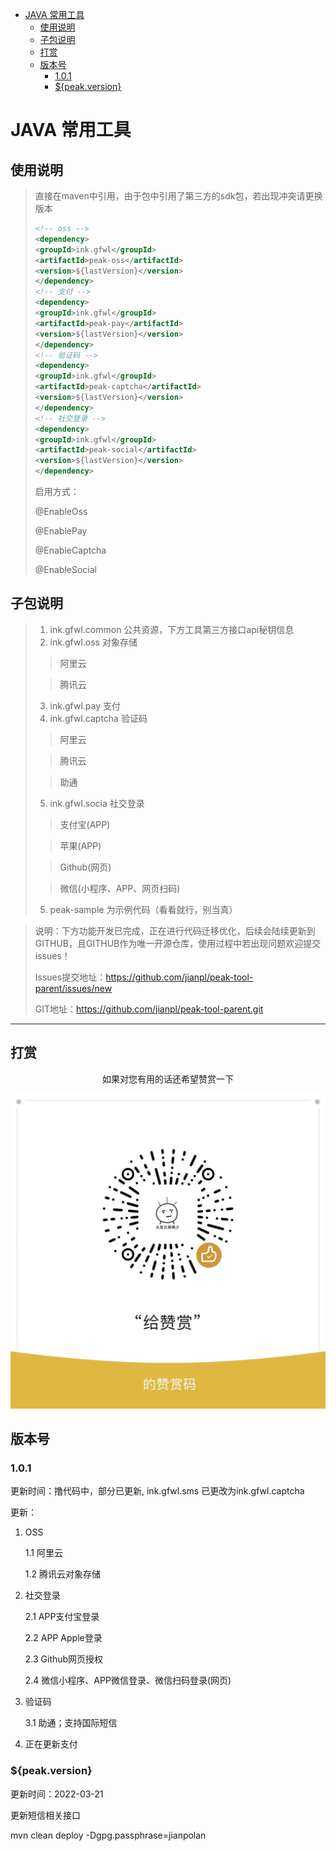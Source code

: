 - [JAVA 常用工具](#java-常用工具)
  - [使用说明](#使用说明)
  - [子包说明](#子包说明)
  - [打赏](#打赏)
  - [版本号](#版本号)
    - [1.0.1](#101)
    - [${peak.version}](#100)

# JAVA 常用工具

## 使用说明
> 直接在maven中引用，由于包中引用了第三方的sdk包，若出现冲突请更换版本
> ```xml
> <!-- oss -->
> <dependency>
> <groupId>ink.gfwl</groupId>
> <artifactId>peak-oss</artifactId>
> <version>${lastVersion}</version>
> </dependency>
> <!-- 支付 -->
> <dependency>
> <groupId>ink.gfwl</groupId>
> <artifactId>peak-pay</artifactId>
> <version>${lastVersion}</version>
> </dependency>
> <!-- 验证码 -->
> <dependency>
> <groupId>ink.gfwl</groupId>
> <artifactId>peak-captcha</artifactId>
> <version>${lastVersion}</version>
> </dependency>
> <!-- 社交登录 -->
> <dependency>
> <groupId>ink.gfwl</groupId>
> <artifactId>peak-social</artifactId>
> <version>${lastVersion}</version>
> </dependency>
> ```
>
> 启用方式：
>
> @EnableOss
>
> @EnablePay
>
> @EnableCaptcha
>
> @EnableSocial


## 子包说明
>
> 1. ink.gfwl.common 公共资源，下方工具第三方接口api秘钥信息
> 2. ink.gfwl.oss 对象存储
>> 阿里云
> 
>> 腾讯云
> 3. ink.gfwl.pay 支付
> 4. ink.gfwl.captcha 验证码
>> 阿里云
> 
>> 腾讯云
> 
>> 助通
> 5. ink.gfwl.socia 社交登录
>> 支付宝(APP)
> 
>> 苹果(APP)
>
>> Github(网页)
>
>> 微信(小程序、APP、网页扫码)
>
> 5. peak-sample 为示例代码（看看就行，别当真）



> 说明：下方功能开发已完成，正在进行代码迁移优化，后续会陆续更新到GITHUB，且GITHUB作为唯一开源仓库，使用过程中若出现问题欢迎提交issues！
>
> Issues提交地址：https://github.com/jianpl/peak-tool-parent/issues/new
>
> GIT地址：https://github.com/jianpl/peak-tool-parent.git
>


------
## 打赏
<p style="width: 100%;display: flex;justify-content: center">如果对您有用的话还希望赞赏一下</p>

<img src="img/admire.png" alt="admire" style="zoom: 50%;" />

## 版本号

### 1.0.1
更新时间：撸代码中，部分已更新, ink.gfwl.sms 已更改为ink.gfwl.captcha

更新：
1. OSS 

    1.1 阿里云
   
    1.2 腾讯云对象存储
   
2. 社交登录
   
    2.1 APP支付宝登录

    2.2 APP Apple登录

    2.3 Github网页授权

    2.4 微信小程序、APP微信登录、微信扫码登录(网页)

3. 验证码
   
    3.1 助通；支持国际短信

4. 正在更新支付

### ${peak.version}
更新时间：2022-03-21

更新短信相关接口

mvn clean deploy -Dgpg.passphrase=jianpolan